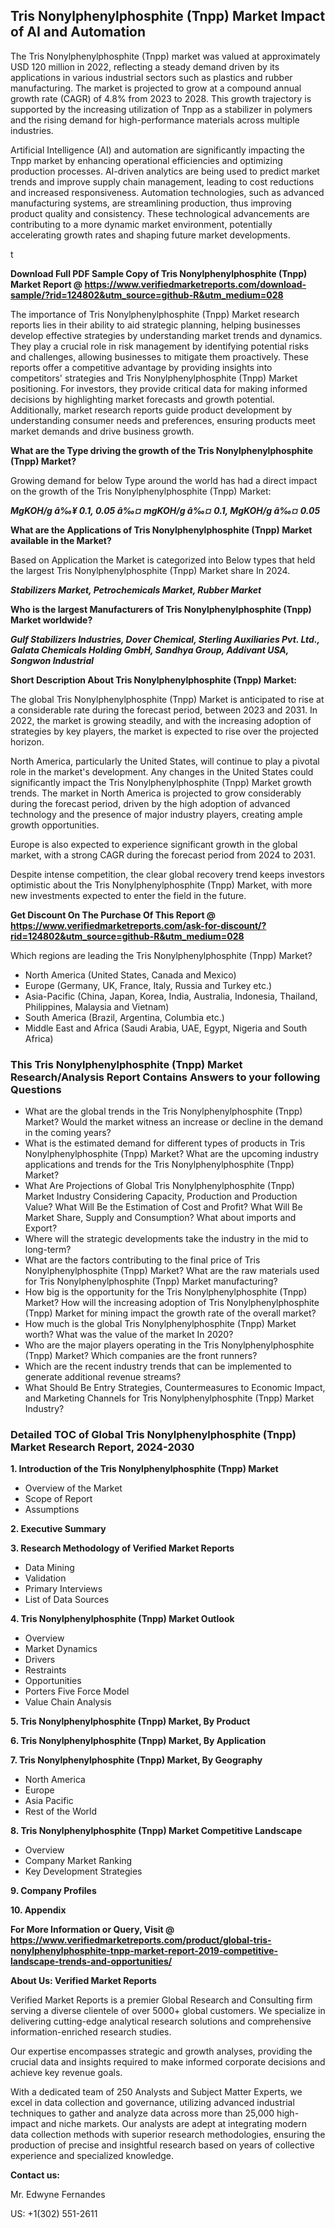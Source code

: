 <h2>Tris Nonylphenylphosphite (Tnpp) Market Impact of AI and Automation</h2><p>The Tris Nonylphenylphosphite (Tnpp) market was valued at approximately USD 120 million in 2022, reflecting a steady demand driven by its applications in various industrial sectors such as plastics and rubber manufacturing. The market is projected to grow at a compound annual growth rate (CAGR) of 4.8% from 2023 to 2028. This growth trajectory is supported by the increasing utilization of Tnpp as a stabilizer in polymers and the rising demand for high-performance materials across multiple industries.</p><p>Artificial Intelligence (AI) and automation are significantly impacting the Tnpp market by enhancing operational efficiencies and optimizing production processes. AI-driven analytics are being used to predict market trends and improve supply chain management, leading to cost reductions and increased responsiveness. Automation technologies, such as advanced manufacturing systems, are streamlining production, thus improving product quality and consistency. These technological advancements are contributing to a more dynamic market environment, potentially accelerating growth rates and shaping future market developments.</p>t</p><p id="" class=""><strong>Download Full PDF Sample Copy of Tris Nonylphenylphosphite (Tnpp) Market Report @ <a href="https://www.verifiedmarketreports.com/download-sample/?rid=124802&utm_source=github-R&utm_medium=028" target="_blank">https://www.verifiedmarketreports.com/download-sample/?rid=124802&utm_source=github-R&utm_medium=028</a></strong></p><p>The importance of&nbsp;Tris Nonylphenylphosphite (Tnpp) Market research reports lies in their ability to aid strategic planning, helping businesses develop effective strategies by understanding market trends and dynamics. They play a crucial role in risk management by identifying potential risks and challenges, allowing businesses to mitigate them proactively. These reports offer a competitive advantage by providing insights into competitors' strategies and Tris Nonylphenylphosphite (Tnpp) Market positioning. For investors, they provide critical data for making informed decisions by highlighting market forecasts and growth potential. Additionally, market research reports guide product development by understanding consumer needs and preferences, ensuring products meet market demands and drive business growth.</p><p><strong>What are the&nbsp;Type driving the growth of the Tris Nonylphenylphosphite (Tnpp) Market?</strong></p><p id="" class="">Growing demand for below Type around the world has had a direct impact on the growth of the Tris Nonylphenylphosphite (Tnpp) Market:</p><em><strong>MgKOH/g â‰¥ 0.1, 0.05 â‰¤ mgKOH/g â‰¤ 0.1, MgKOH/g â‰¤ 0.05</strong></em></p><strong>What are the&nbsp;Applications&nbsp;of Tris Nonylphenylphosphite (Tnpp) Market available in the Market?</strong></p><p id="" class="">Based on Application the Market is categorized into Below types that held the largest Tris Nonylphenylphosphite (Tnpp) Market share In 2024.</p><em><strong>Stabilizers Market, Petrochemicals Market, Rubber Market</strong></em></p><strong>Who is the largest Manufacturers of Tris Nonylphenylphosphite (Tnpp) Market worldwide?</strong></p><p><em><strong>Gulf Stabilizers Industries, Dover Chemical, Sterling Auxiliaries Pvt. Ltd., Galata Chemicals Holding GmbH, Sandhya Group, Addivant USA, Songwon Industrial</strong></em></p><p id="" class=""><strong>Short Description About Tris Nonylphenylphosphite (Tnpp) Market:</strong></p><p>The global Tris Nonylphenylphosphite (Tnpp) Market is anticipated to rise at a considerable rate during the forecast period, between 2023 and 2031. In 2022, the market is growing steadily, and with the increasing adoption of strategies by key players, the market is expected to rise over the projected horizon.</p><p>North America, particularly the United States, will continue to play a pivotal role in the market's development. Any changes in the United States could significantly impact the Tris Nonylphenylphosphite (Tnpp) Market growth trends. The market in North America is projected to grow considerably during the forecast period, driven by the high adoption of advanced technology and the presence of major industry players, creating ample growth opportunities.</p><p>Europe is also expected to experience significant growth in the global market, with a strong CAGR during the forecast period from 2024 to 2031.</p><p>Despite intense competition, the clear global recovery trend keeps investors optimistic about the Tris Nonylphenylphosphite (Tnpp) Market, with more new investments expected to enter the field in the future.</p><p id="" class=""><strong>Get Discount On The Purchase Of This Report @ <a href="https://www.verifiedmarketreports.com/ask-for-discount/?rid=124802&utm_source=github-R&utm_medium=028" target="_blank">https://www.verifiedmarketreports.com/ask-for-discount/?rid=124802&utm_source=github-R&utm_medium=028</a></strong></p>Which regions are leading the Tris Nonylphenylphosphite (Tnpp) Market?</p><ul><li>North America (United States, Canada and Mexico)</li><li>Europe (Germany, UK, France, Italy, Russia and Turkey etc.)</li><li>Asia-Pacific (China, Japan, Korea, India, Australia, Indonesia, Thailand, Philippines, Malaysia and Vietnam)</li><li>South America (Brazil, Argentina, Columbia etc.)</li><li>Middle East and Africa (Saudi Arabia, UAE, Egypt, Nigeria and South Africa)</li></ul><h3 id="" class="">This Tris Nonylphenylphosphite (Tnpp) Market Research/Analysis Report Contains Answers to your following Questions</h3><ul><li>What are the global trends in the Tris Nonylphenylphosphite (Tnpp) Market? Would the market witness an increase or decline in the demand in the coming years?</li><li>What is the estimated demand for different types of products in Tris Nonylphenylphosphite (Tnpp) Market? What are the upcoming industry applications and trends for the Tris Nonylphenylphosphite (Tnpp) Market?</li><li>What Are Projections of Global Tris Nonylphenylphosphite (Tnpp) Market Industry Considering Capacity, Production and Production Value? What Will Be the Estimation of Cost and Profit? What Will Be Market Share, Supply and Consumption? What about imports and Export?</li><li>Where will the strategic developments take the industry in the mid to long-term?</li><li>What are the factors contributing to the final price of Tris Nonylphenylphosphite (Tnpp) Market? What are the raw materials used for Tris Nonylphenylphosphite (Tnpp) Market manufacturing?</li><li>How big is the opportunity for the Tris Nonylphenylphosphite (Tnpp) Market? How will the increasing adoption of Tris Nonylphenylphosphite (Tnpp) Market for mining impact the growth rate of the overall market?</li><li>How much is the global Tris Nonylphenylphosphite (Tnpp) Market worth? What was the value of the market In 2020?</li><li>Who are the major players operating in the Tris Nonylphenylphosphite (Tnpp) Market? Which companies are the front runners?</li><li>Which are the recent industry trends that can be implemented to generate additional revenue streams?</li><li>What Should Be Entry Strategies, Countermeasures to Economic Impact, and Marketing Channels for Tris Nonylphenylphosphite (Tnpp) Market Industry?</li></ul><h3 id="" class="">Detailed TOC of Global Tris Nonylphenylphosphite (Tnpp) Market Research Report, 2024-2030</h3><p id="" class=""><strong>1. Introduction of the Tris Nonylphenylphosphite (Tnpp) Market</strong></p><ul><li>Overview of the Market</li><li>Scope of Report</li><li>Assumptions</li></ul><p id="" class=""><strong>2. Executive Summary</strong></p><p id="" class=""><strong>3. Research Methodology of Verified Market Reports</strong></p><ul><li>Data Mining</li><li>Validation</li><li>Primary Interviews</li><li>List of Data Sources</li></ul><p id="" class=""><strong>4. Tris Nonylphenylphosphite (Tnpp) Market Outlook</strong></p><ul><li>Overview</li><li>Market Dynamics</li><li>Drivers</li><li>Restraints</li><li>Opportunities</li><li>Porters Five Force Model</li><li>Value Chain Analysis</li></ul><p id="" class=""><strong>5. Tris Nonylphenylphosphite (Tnpp) Market, By Product</strong></p><p id="" class=""><strong>6. Tris Nonylphenylphosphite (Tnpp) Market, By Application</strong></p><p id="" class=""><strong>7. Tris Nonylphenylphosphite (Tnpp) Market, By Geography</strong></p><ul><li>North America</li><li>Europe</li><li>Asia Pacific</li><li>Rest of the World</li></ul><p id="" class=""><strong>8. Tris Nonylphenylphosphite (Tnpp) Market Competitive Landscape</strong></p><ul><li>Overview</li><li>Company Market Ranking</li><li>Key Development Strategies</li></ul><p id="" class=""><strong>9. Company Profiles</strong></p><p id="" class=""><strong>10. Appendix</strong></p><p id="" class=""><strong>For More Information or Query, Visit @ <a href="https://www.verifiedmarketreports.com/product/global-tris-nonylphenylphosphite-tnpp-market-report-2019-competitive-landscape-trends-and-opportunities/" target="_blank">https://www.verifiedmarketreports.com/product/global-tris-nonylphenylphosphite-tnpp-market-report-2019-competitive-landscape-trends-and-opportunities/</a></strong></p><p id="" class=""><strong>About Us: Verified Market Reports</strong></p><p id="" class="">Verified Market Reports is a premier Global Research and Consulting firm serving a diverse clientele of over 5000+ global customers. We specialize in delivering cutting-edge analytical research solutions and comprehensive information-enriched research studies.</p><p id="" class="">Our expertise encompasses strategic and growth analyses, providing the crucial data and insights required to make informed corporate decisions and achieve key revenue goals.</p><p id="" class="">With a dedicated team of 250 Analysts and Subject Matter Experts, we excel in data collection and governance, utilizing advanced industrial techniques to gather and analyze data across more than 25,000 high-impact and niche markets. Our analysts are adept at integrating modern data collection methods with superior research methodologies, ensuring the production of precise and insightful research based on years of collective experience and specialized knowledge.</p><p id="" class=""><strong>Contact us:</strong></p><p id="" class="">Mr. Edwyne Fernandes</p><p id="" class="">US: +1(302) 551-2611</p>